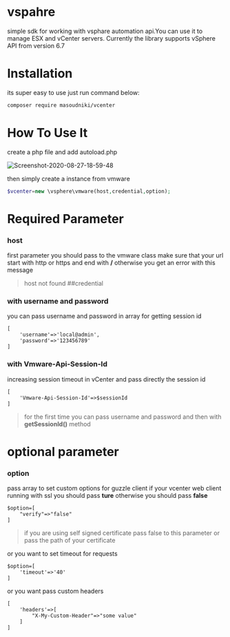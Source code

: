 # vspahre
simple sdk for working with vsphare automation api.You can use it to manage ESX and vCenter servers. Currently the library supports vSphere API from version 6.7


# Installation
its super easy to use just run command below:
```sh
composer require masoudniki/vcenter
```

# How To Use It
create a php file and add autoload.php 
<p align="left">
<img  src="https://i.ibb.co/3BmmbLX/Screenshot-2020-08-27-18-59-48.png" alt="Screenshot-2020-08-27-18-59-48" border="0">
</p>

then simply create a instance from vmware

```php
$vcenter=new \vsphere\vmware(host,credential,option);
```
# Required Parameter
### host
first parameter you should pass to the vmware class make sure that your url start with http or https and end with **/**
otherwise you get an error with this message 
> host not found
##credential
### with username and password
you can pass username and password in array for getting session id 
```
[
    'username'=>'local@admin',
    'password'=>'123456789'
]
```
### with Vmware-Api-Session-Id
increasing session timeout in vCenter and pass directly the session id 
```
[
    'Vmware-Api-Session-Id'=>$sessionId
]
```

> for the first time you can pass username and password and then with **getSessionId()** method 
# optional parameter
### option
pass array to set custom options for guzzle client 
if your vcenter web client running with ssl you should pass **ture** otherwise you should pass **false**
```
$option=[
    "verify"=>"false"
]
```
> if you are using self signed certificate pass false to this parameter or pass the path of your certificate

or you want to set timeout for requests
```
$option=[
    'timeout'=>'40'
]

``` 

or you want pass custom headers 
```
[
    'headers'=>[
        "X-My-Custom-Header"=>"some value"
    ]
]
```



